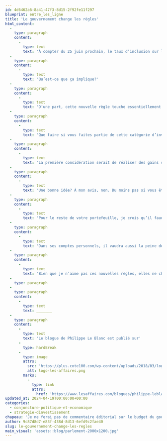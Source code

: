 ```yaml
---
id: 4d6462a6-8a41-47f3-8d15-2f92fe11f297
blueprint: entre_les_ligne
title: 'Le gouvernement change les règles'
html_content:
  -
    type: paragraph
    content:
      -
        type: text
        text: 'À compter du 25 juin prochain, le taux d’inclusion sur les gains en capital réalisés passera de 50 % à 66 % à partir de 250 000 $. On parle ici des comptes personnels imposables, excluant les REER, CELI et autres comptes non imposables. En revanche, les sociétés de gestion et les fiducies seront imposées à un taux d’inclusion de 66 % dès le premier dollar de gain en capital réalisé.'
  -
    type: paragraph
    content:
      -
        type: text
        text: 'Qu’est-ce que ça implique?'
  -
    type: paragraph
    content:
      -
        type: text
        text: 'D’une part, cette nouvelle règle touche essentiellement les investisseurs les plus nantis. Par exemple, si l’on présume qu’un portefeuille de titres boursiers réalise des gains annuels équivalant à 10 % de la valeur d’un portefeuille, on parle ici de portefeuilles d’une valeur de 2,5 M$ ou plus. Dans cet exemple, la facture fiscale annuelle passera de 66 625 $ à 87 945 $, en supposant le taux marginal maximal de 53,3 %. Ouch.'
  -
    type: paragraph
    content:
      -
        type: text
        text: 'Que faire si vous faites partie de cette catégorie d’investisseurs?'
  -
    type: paragraph
    content:
      -
        type: text
        text: "La première considération serait de réaliser des gains sur des titres de votre portefeuille avant le 25 juin prochain.\_La cristallisation (soit vendre et racheter un titre immédiatement afin de réaliser le gain latent) est une option que plusieurs considéreront d’ici le 25 juin."
  -
    type: paragraph
    content:
      -
        type: text
        text: 'Une bonne idée? À mon avis, non. Du moins pas si vous êtes un investisseur à long terme qui garde ses titres boursiers pendant une longue période. En revanche, si vous pensiez déjà vendre un titre de votre portefeuille (avec un gain), peut-être vaudrait-il la peine de le faire avant le 25 juin.'
  -
    type: paragraph
    content:
      -
        type: text
        text: 'Pour le reste de votre portefeuille, je crois qu’il faudra adopter une stratégie axée plus « long terme » et conserver vos titres pendant une période encore plus longue afin de repousser la facture fiscale aussi loin que possible.'
  -
    type: paragraph
    content:
      -
        type: text
        text: 'Dans ses comptes personnels, il vaudra aussi la peine de limiter ses gains annuels réalisés à moins de 250 000 $. La prise de pertes en fin d’année pour réduire ses gains prendra fort probablement de l’ampleur dès 2024.'
  -
    type: paragraph
    content:
      -
        type: text
        text: "Bien que je n’aime pas ces nouvelles règles, elles ne changent pas selon moi l’attrait des actions à long terme.\_Qui sait, cette mesure du gouvernement fédéral aura peut-être l’effet favorable de pousser encore plus d’investisseurs à penser long terme et à conserver leurs titres encore plus longtemps? Si c’est le cas, c’est peut-être un mal pour un bien."
  -
    type: paragraph
  -
    type: paragraph
    content:
      -
        type: text
        text: _______
  -
    type: paragraph
    content:
      -
        type: text
        text: 'Le blogue de Philippe Le Blanc est publié sur'
      -
        type: hardBreak
      -
        type: image
        attrs:
          src: 'https://plus.cote100.com/wp-content/uploads/2018/03/logo-les-affaires.png'
          alt: logo-les-affaires.png
        marks:
          -
            type: link
            attrs:
              href: 'https://www.lesaffaires.com/blogues/philippe-leblanc/le-gouvernement-change-les-regles/649187'
updated_at: 2024-04-19T00:00:00+00:00
categories:
  - conjoncture-politique-et-economique
  - strategie-dinvestissement
chapeau: 'Je ne ferai pas de commentaire éditorial sur le budget du gouvernement fédéral canadien qui a été déposé cette semaine. Il reste qu’un investisseur se doit de bien comprendre les règles qui régissent l’investissement.'
author: 9c87d8d7-e83f-438d-8d13-6efd9c2fae40
slug: le-gouvernement-change-les-regles
main_visual: 'assets::blog/parlement-2000x1200.jpg'
---
```

